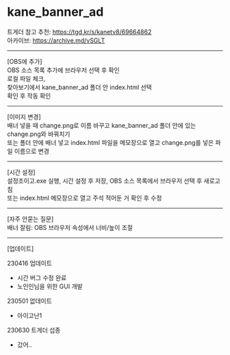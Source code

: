 # kane_banner_ad
트게더 참고 추천: https://tgd.kr/s/kanetv8/69664862  
아카이브: https://archive.md/vSGLT  
_______________________________________________________________________  
  
[OBS에 추가]  
OBS 소스 목록 추가에 브라우저 선택 후 확인  
로컬 파일 체크,  
찾아보기에서 kane_banner_ad 폴더 안 index.html 선택  
확인 후 작동 확인  
_______________________________________________________________________  
  
[이미지 변경]  
배너 넣을 때 change.png로 이름 바꾸고 kane_banner_ad 폴더 안에 있는 change.png와 바꿔치기  
또는 폴더 안에 배너 넣고 index.html 파일을 메모장으로 열고 change.png를 넣은 파일 이름으로 변경  
_______________________________________________________________________  
  
[시간 설정]  
설정조이고.exe 실행, 시간 설정 후 저장, OBS 소스 목록에서 브라우저 선택 후 새로고침  
또는 index.html 메모장으로 열고 주석 적어둔 거 확인 후 수정  
_______________________________________________________________________  
  
[자주 안묻는 질문]  
배너 잘림: OBS 브라우저 속성에서 너비/높이 조절  
_______________________________________________________________________  
  
[업데이트]  
  
230416 업데이트  
- 시간 버그 수정 완료  
- 노인인님을 위한 GUI 개발  

230501 없데이트  
- 아이고난1

230630 트게더 섭종
- 갔어..
